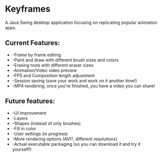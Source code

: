 # Keyframes

A Java Swing desktop application focusing on replicating popular animation apps. 

## Current Features:
<ul>
<li>-Frame by frame editing </li>
<li>-Paint and draw with different brush sizes and colors</li> 
<li>-Erasing tools with different eraser sizes</li> 
<li>-Animation/Video video preview</li> 
<li>-FPS and Composition length adjustment</li> 
<li>-Session saving (save your work and work on it another time!)</li> 
<li>-MP4 rendering; once you're finished, you have a video you can share!</li>
</ul>

## Future features: 
<ul>
<li>-UI Improvement</li>
<li>-Layers</li> 
<li>-Shapes (instead of only brushes)</li> 
<li>-Fill in color</li> 
<li>-User settings (in progress)</li> 
<li>-More rendering options (AVI?, different resolutions)</li> 
<li>-Actual executable packaging (so you can download it and try it yourself!)</li>
</ul>
